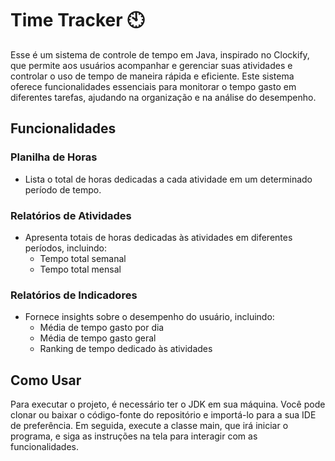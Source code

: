 # Time Tracker :clock10:
Esse é um sistema de controle de tempo em Java, inspirado no Clockify, que permite aos usuários acompanhar e gerenciar suas atividades e controlar o uso de tempo de maneira rápida e eficiente. 
Este sistema oferece funcionalidades essenciais para monitorar o tempo gasto em diferentes tarefas, ajudando na organização e na análise do desempenho.

## Funcionalidades
### Planilha de Horas
- Lista o total de horas dedicadas a cada atividade em um determinado período de tempo.
### Relatórios de Atividades
*   Apresenta totais de horas dedicadas às atividades em diferentes períodos, incluindo:
    *   Tempo total semanal
    *   Tempo total mensal
### Relatórios de Indicadores
*   Fornece insights sobre o desempenho do usuário, incluindo:
    *   Média de tempo gasto por dia
    *   Média de tempo gasto geral
    *   Ranking de tempo dedicado às atividades

## Como Usar
Para executar o projeto, é necessário ter o JDK em sua máquina. Você pode clonar ou baixar o código-fonte do repositório e importá-lo para a sua IDE de preferência. Em seguida, execute a classe main, que irá iniciar o programa, e siga as instruções na tela para interagir com as funcionalidades.

